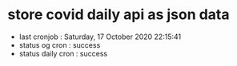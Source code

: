 # store covid daily api as json data

- last cronjob : Saturday, 17 October 2020 22:15:41
- status og cron : success
- status daily cron : success
      
      